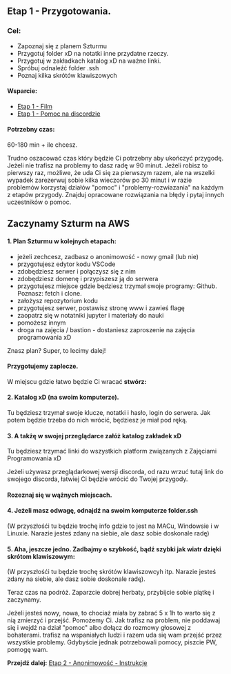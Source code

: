 ## Etap 1 - Przygotowania.

### Cel:
- Zapoznaj się z planem Szturmu
- Przygotuj folder xD na notatki inne przydatne rzeczy.
- Przygotuj w zakładkach katalog xD na ważne linki.
- Spróbuj odnaleźć folder .ssh
- Poznaj kilka skrótów klawiszowych

#### Wsparcie:
- [Etap 1 - Film](http://bityl.pl/yhIm9)
- [Etap 1 - Pomoc na discordzie](https://discord.gg/dEyZ5S7pzM)

#### Potrzebny czas: 
60-180 min + ile chcesz.

Trudno oszacować czas który będzie Ci potrzebny aby ukończyć przygodę. Jeżeli nie trafisz na problemy to dasz radę w 90 minut. Jeżeli robisz to pierwszy raz, możliwe, że uda Ci się za pierwszym razem, ale na wszelki wypadek zarezerwuj sobie kilka wieczorów po 30 minut i w razie problemów korzystaj działów "pomoc" i "problemy-rozwiazania" na każdym z etapów przygody. Znajduj opracowane rozwiązania na błędy i pytaj innych uczestników o pomoc.


## Zaczynamy Szturm na AWS 

#### 1. Plan Szturmu w kolejnych etapach:
- jeżeli zechcesz, zadbasz o anonimowość - nowy gmail (lub nie)
- przygotujesz edytor kodu VSCode
- zdobędziesz serwer i połączysz się z nim 
- zdobędziesz domenę i przypiszesz ją do serwera
- przygotujesz miejsce gdzie będziesz trzymał swoje programy: Github. Poznasz: fetch i clone.
- założysz repozytorium kodu
- przygotujesz serwer, postawisz stronę www i zawieś flagę
- zaopatrz się w notatniki jupyter i materiały do nauki
- pomożesz innym
- droga na zajęcia / bastion - dostaniesz zaproszenie na zajęcia programowania xD 

Znasz plan? Super, to lecimy dalej!

#### Przygotujemy zaplecze.

W miejscu gdzie łatwo będzie Ci wracać **stwórz:**

#### 2. Katalog xD (na swoim komputerze).
Tu będziesz trzymał swoje klucze, notatki i hasło, login do serwera. Jak potem będzie trzeba do nich wrócić, będziesz je miał pod ręką.

#### 3. A takżę w swojej przeglądarce załóż katalog zakładek xD
Tu będziesz trzymać linki do wszystkich platform związanych z Zajęciami Programowania xD 

Jeżeli używasz przeglądarkowej wersji discorda, od razu wrzuć tutaj link do swojego discorda, łatwiej Ci będzie wrócić do Twojej przygody.

#### Rozeznaj się w wążnych miejscach.

#### 4. Jeżeli masz odwagę, odnajdź na swoim komputerze folder.ssh
(W przyszłośći tu będzie trochę info gdzie to jest na MACu, Windowsie i w Linuxie. Narazie jesteś zdany na siebie, ale dasz sobie doskonale radę)

#### 5. Aha, jeszcze jedno. Zadbajmy o szybkość, bądź szybki jak wiatr dzięki skrótom klawiszowym:
(W przyszłośći tu będzie trochę skrótów klawiszowcyh itp. Narazie jesteś zdany na siebie, ale dasz sobie doskonale radę).



Teraz czas na podróż. Zaparzcie dobrej herbaty, przybijcie sobie piątkę i zaczynamy. 


Jeżeli jesteś nowy, nowa, to chociaż miała by zabrać 5 x 1h to warto się z nią zmierzyć i przejść. Pomożemy Ci. 
Jak trafisz na problem,  nie poddawaj się i wejdź na dział "pomoc" albo dołącz do rozmowy głosowej z 
bohaterami. trafisz na wspaniałych ludzi i razem uda się wam przejść przez wszystkie problemy. 
Gdybyście jednak potrzebowali pomocy, piszcie PW, pomogę wam.




**Przejdź dalej:** [Etap 2 - Anonimowość - Instrukcje](http://bityl.pl/irUcO)

